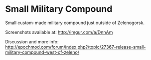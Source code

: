 Small Military Compound
======================

Small custom-made military compound just outside of Zelenogorsk.

Screenshots available at: http://imgur.com/a/DnnAm

Discussion and more info: http://epochmod.com/forum/index.php?/topic/27367-release-small-military-compound-west-of-zeleno/